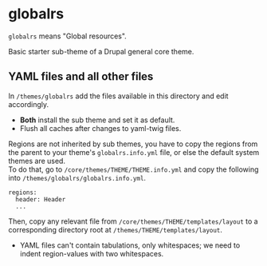 # globalrs

`globalrs` means "Global resources".

Basic starter sub-theme of a Drupal general core theme.

## YAML files and all other files

In `/themes/globalrs` add the files available in this directory and edit accordingly.

* **Both** install the sub theme and set it as default.
* Flush all caches after changes to yaml-twig files.

Regions are not inherited by sub themes, you have to copy the regions from the parent to your theme's `globalrs.info.yml` file, or else the default system themes are used.<br>
To do that, go to `/core/themes/THEME/THEME.info.yml` and copy the following into `/themes/globalrs/globalrs.info.yml`.

```
regions:
  header: Header
  ...
```

Then, copy any relevant file from `/core/themes/THEME/templates/layout` to a corresponding directory root at `/themes/THEME/templates/layout`.

* YAML files can't contain tabulations, only whitespaces; we need to indent region-values with two whitespaces.
